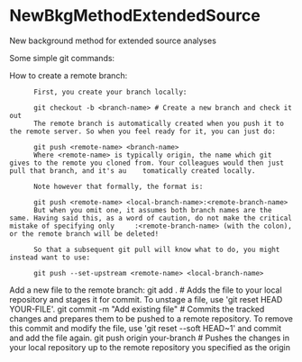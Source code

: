 # NewBkgMethodExtendedSource
New background method for extended source analyses

  Some simple git commands:
  
  How to create a remote branch:
  
          First, you create your branch locally:
  
          git checkout -b <branch-name> # Create a new branch and check it out
          The remote branch is automatically created when you push it to the remote server. So when you feel ready for it, you can just do:
  
          git push <remote-name> <branch-name>
          Where <remote-name> is typically origin, the name which git gives to the remote you cloned from. Your colleagues would then just pull that branch, and it's au    tomatically created locally.
  
          Note however that formally, the format is:
  
          git push <remote-name> <local-branch-name>:<remote-branch-name>
          But when you omit one, it assumes both branch names are the same. Having said this, as a word of caution, do not make the critical mistake of specifying only     :<remote-branch-name> (with the colon), or the remote branch will be deleted!
  
          So that a subsequent git pull will know what to do, you might instead want to use:
  
          git push --set-upstream <remote-name> <local-branch-name>
  
  
  Add a new file to the remote branch:
          git add .
          # Adds the file to your local repository and stages it for commit. To unstage a file, use 'git reset HEAD YOUR-FILE'.
          git commit -m "Add existing file"
          # Commits the tracked changes and prepares them to be pushed to a remote repository. To remove this commit and modify the file, use 'git reset --soft HEAD~1'     and commit and add the file again.
          git push origin your-branch
          # Pushes the changes in your local repository up to the remote repository you specified as the origin
